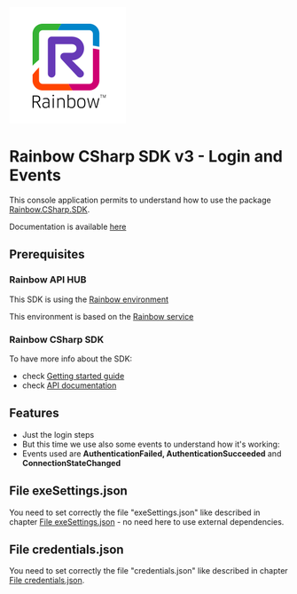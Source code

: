 ![Rainbow](./../../../logo_rainbow.png)

# Rainbow CSharp SDK v3 - Login and Events

This console application permits to understand how to use the package [Rainbow.CSharp.SDK](https://www.nuget.org/packages/Rainbow.CSharp.SDK).

Documentation is available [here](https://developers.openrainbow.com/doc/sdk/csharp/core/lts/guides/001_getting_started)

## Prerequisites

### Rainbow API HUB

This SDK is using the [Rainbow environment](https://developers.openrainbow.com/)
 
This environment is based on the [Rainbow service](https://www.openrainbow.com/) 

### Rainbow CSharp SDK

To have more info about the SDK:
- check [Getting started guide](https://developers.openrainbow.com/doc/sdk/csharp/core/lts/guides/001_getting_started)
- check [API documentation](https://developers.openrainbow.com/doc/sdk/csharp/core/lts/api/Rainbow.Application)

## Features
- Just the login steps
- But this time we use also some events to understand how it's working:
- Events used are **AuthenticationFailed, AuthenticationSucceeded** and **ConnectionStateChanged** 

## File exeSettings.json

You need to set correctly the file "exeSettings.json" like described in chapter [File exeSettings.json](./../../ConfigurationFiles.md#exeSettings.json) - no need here to use external dependencies.

## File credentials.json

You need to set correctly the file "credentials.json" like described in chapter [File credentials.json](./../../ConfigurationFiles.md#credentials.json).
